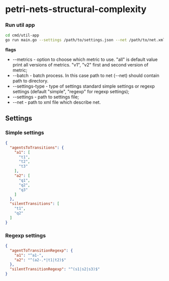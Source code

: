 # petri-nets-structural-complexity


### Run util app

```bash 
cd cmd/util-app
go run main.go --settings /path/to/settings.json --net /path/to/net.xml
```
**flags**
* --metrics - option to choose which metric to use. "all" is default value print all versions of metrics. "v1", "v2" first and second version of metric;
* --batch - batch process. In this case path to net (--net) should contain path to directory. 
* --settings-type - type of settings standard simple settings or regexp settings (default "simple", "regexp" for regexp settings);
* --settings - path to settings file;
* --net - path to xml file which describe net.


## Settings

### Simple settings

```json
{
  "agentsToTransitions": {
    "a1": [
      "t1",
      "t2",
      "t3"
    ],
    "a2": [
      "q1",
      "q2",
      "q3"
    ]
  },
  "silentTransitions": [
    "t1",
    "q2"
  ]
}
```

### Regexp settings

```json
{
  "agentToTransitionRegexp": {
    "a1": "^a1-",
    "a2": "^(a2-.*|t1|t2)$"
  },
  "silentTransitionRegexp": "^(s1|s2|s3)$"
}
```